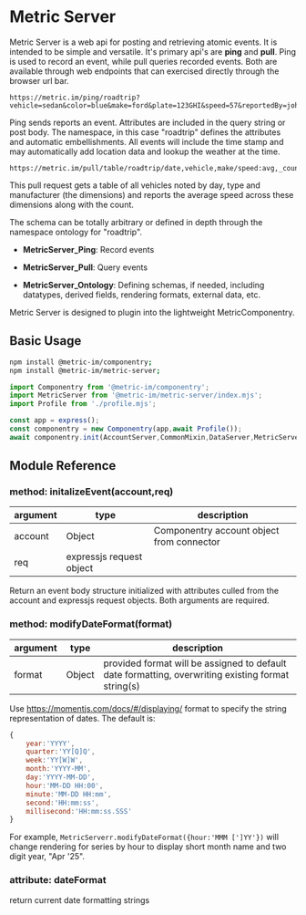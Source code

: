 # Metric Server

Metric Server is a web api for posting and retrieving atomic events. It is intended to
be simple and versatile. It's primary api's are **ping** and **pull**. Ping is used to
record an event, while pull queries recorded events. Both are available through web
endpoints that can exercised directly through the browser url bar.

```http request
https://metric.im/ping/roadtrip?vehicle=sedan&color=blue&make=ford&plate=123GHI&speed=57&reportedBy=johndoe
```
Ping sends reports an event. Attributes are included in the query string or post body. The namespace,
in this case "roadtrip" defines the attributes and automatic embellishments. All events will include
the time stamp and may automatically add location data and lookup the weather at the time.
```http request
https://metric.im/pull/table/roadtrip/date,vehicle,make/speed:avg,_count
```
This pull request gets a table of all vehicles noted by day, type and manufacturer (the dimensions)
and reports the average speed across these dimensions along with the count.

The schema can be totally arbitrary or defined in depth through the namespace ontology for "roadtrip".

* **MetricServer_Ping**: Record events

* **MetricServer_Pull**: Query events

* **MetricServer_Ontology**: Defining schemas, if needed, including datatypes, derived fields,
rendering formats, external data, etc.

Metric Server is designed to plugin into the lightweight MetricComponentry.

## Basic Usage

```bash
npm install @metric-im/componentry;
npm install @metric-im/metric-server;
```

```javascript
import Componentry from '@metric-im/componentry';
import MetricServer from '@metric-im/metric-server/index.mjs';
import Profile from './profile.mjs';

const app = express();
const componentry = new Componentry(app,await Profile());
await componentry.init(AccountServer,CommonMixin,DataServer,MetricServer,BridgeServer,WikiMixin,UML,ApplicationModule);
```
## Module Reference
### method: initalizeEvent(account,req)
| argument | type | description                               |
|----------| --- |-------------------------------------------|
| account  | Object | Componentry account object from connector |
| req | expressjs request object |

Return an event body structure initialized with attributes culled from the account and expressjs request objects.
Both arguments are required.

### method: modifyDateFormat(format)
| argument | type | description |
| --- | --- | --- |
| format | Object | provided format will be assigned to default date formatting, overwriting existing format string(s) |

Use https://momentjs.com/docs/#/displaying/ format to specify the string representation of dates. The default is:
```javascript
{
    year:'YYYY',
    quarter:'YY[Q]Q',
    week:'YY[W]W',
    month:'YYYY-MM',
    day:'YYYY-MM-DD',
    hour:'MM-DD HH:00',
    minute:'MM-DD HH:mm',
    second:'HH:mm:ss',
    millisecond:'HH:mm:ss.SSS'
}
```
For example, `MetricServerr.modifyDateFormat({hour:'MMM [']YY'})` will change rendering for series by hour to display short month name and two digit year, "Apr '25".

### attribute: dateFormat
return current date formatting strings
